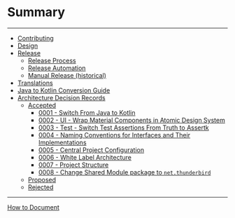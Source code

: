 # Summary

---

- [Contributing](CONTRIBUTING.md)
- [Design](DESIGN.md)
- [Release](ci/README.md)
  - [Release Process](ci/RELEASE.md)
  - [Release Automation](ci/AUTOMATION.md)
  - [Manual Release (historical)](ci/HISTORICAL_RELEASE.md)
- [Translations](translations.md)
- [Java to Kotlin Conversion Guide](contributing/java-to-kotlin-conversion-guide.md)
- [Architecture Decision Records](architecture/adr/README.md)
  - [Accepted]()
    - [0001 - Switch From Java to Kotlin](architecture/adr/0001-switch-from-java-to-kotlin.md)
    - [0002 - UI - Wrap Material Components in Atomic Design System](architecture/adr/0002-ui-wrap-material-components-in-atomic-design-system.md)
    - [0003 - Test - Switch Test Assertions From Truth to Assertk](architecture/adr/0003-switch-test-assertions-from-truth-to-assertk.md)
    - [0004 - Naming Conventions for Interfaces and Their Implementations](architecture/adr/0004-naming-conventions-for-interfaces-and-their-implementations.md)
    - [0005 - Central Project Configuration](architecture/adr/0005-central-project-configuration.md)
    - [0006 - White Label Architecture](architecture/adr/0006-white-label-architecture.md)
    - [0007 - Project Structure](architecture/adr/0007-project-structure.md)
    - [0008 - Change Shared Module package to `net.thunderbird`](architecture/adr/0008-change-shared-modules-package-name.md)
  - [Proposed]()
  - [Rejected]()

---

[How to Document](HOW-TO-DOCUMENT.md)
